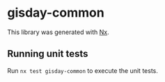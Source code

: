 # gisday-common

This library was generated with [Nx](https://nx.dev).

## Running unit tests

Run `nx test gisday-common` to execute the unit tests.
